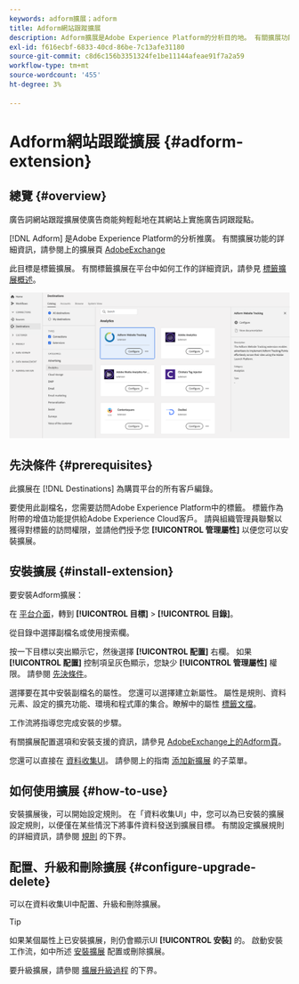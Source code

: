 ```yaml
---
keywords: adform擴展；adform
title: Adform網站跟蹤擴展
description: Adform擴展是Adobe Experience Platform的分析目的地。 有關擴展功能的詳細資訊，請參閱AdobeExchange上的擴展頁。
exl-id: f616ecbf-6833-40cd-86be-7c13afe31180
source-git-commit: c8d6c156b3351324fe1be11144afeae91f7a2a59
workflow-type: tm+mt
source-wordcount: '455'
ht-degree: 3%

---
```


# Adform網站跟蹤擴展 {#adform-extension}

## 總覽 {#overview}

廣告詞網站跟蹤擴展使廣告商能夠輕鬆地在其網站上實施廣告詞跟蹤點。

[!DNL Adform] 是Adobe Experience Platform的分析推廣。 有關擴展功能的詳細資訊，請參閱上的擴展頁 [AdobeExchange](https://exchange.adobe.com/experiencecloud.details.103195.adform-website-tracking.html)

此目標是標籤擴展。 有關標籤擴展在平台中如何工作的詳細資訊，請參見 [標籤擴展概述](../launch-extensions/overview.md)。

![Adform擴展](../../assets/catalog/analytics/adform/catalog.png)

## 先決條件 {#prerequisites}

此擴展在 [!DNL Destinations] 為購買平台的所有客戶編錄。

要使用此副檔名，您需要訪問Adobe Experience Platform中的標籤。 標籤作為附帶的增值功能提供給Adobe Experience Cloud客戶。 請與組織管理員聯繫以獲得對標籤的訪問權限，並請他們授予您 **[!UICONTROL 管理屬性]** 以便您可以安裝擴展。

## 安裝擴展 {#install-extension}

要安裝Adform擴展：

在 [平台介面](https://platform.adobe.com/)，轉到 **[!UICONTROL 目標]** > **[!UICONTROL 目錄]**。

從目錄中選擇副檔名或使用搜索欄。

按一下目標以突出顯示它，然後選擇 **[!UICONTROL 配置]** 右欄。 如果 **[!UICONTROL 配置]** 控制項呈灰色顯示，您缺少 **[!UICONTROL 管理屬性]** 權限。 請參閱 [先決條件](#prerequisites)。

選擇要在其中安裝副檔名的屬性。 您還可以選擇建立新屬性。 屬性是規則、資料元素、設定的擴充功能、環境和程式庫的集合。瞭解中的屬性 [標籤文檔](../../../tags/ui/administration/companies-and-properties.md#properties-page)。

工作流將指導您完成安裝的步驟。

有關擴展配置選項和安裝支援的資訊，請參見 [AdobeExchange上的Adform頁](https://exchange.adobe.com/experiencecloud.details.103195.adform-website-tracking.html)。

您還可以直接在 [資料收集UI](https://experience.adobe.com/#/data-collection/)。 請參閱上的指南 [添加新擴展](../../../tags/ui/managing-resources/extensions/overview.md#add-a-new-extension) 的子菜單。

## 如何使用擴展 {#how-to-use}

安裝擴展後，可以開始設定規則。 在「資料收集UI」中，您可以為已安裝的擴展設定規則，以便僅在某些情況下將事件資料發送到擴展目標。 有關設定擴展規則的詳細資訊，請參閱 [規則](../../../tags/ui/managing-resources/rules.md) 的下界。

## 配置、升級和刪除擴展 {#configure-upgrade-delete}

可以在資料收集UI中配置、升級和刪除擴展。

>[!TIP]
>
>如果某個屬性上已安裝擴展，則仍會顯示UI **[!UICONTROL 安裝]** 的。 啟動安裝工作流，如中所述 [安裝擴展](#install-extension) 配置或刪除擴展。

要升級擴展，請參閱 [擴展升級過程](../../../tags/ui/managing-resources/extensions/extension-upgrade.md) 的下界。
